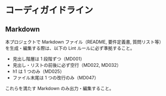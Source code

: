 # コーディガイドライン

## Markdown

本プロジェクトで Markdown ファイル（README, 要件定義書, 質問リスト等）を生成・編集する際は、以下の Lint ルールに必ず準拠すること。

- 見出し階層は 1 段階ずつ（MD001）
- 見出し・リストの前後に必ず空行（MD022, MD032）
- h1 は 1 つのみ（MD025）
- ファイル末尾は 1 つの改行のみ（MD047）

これらを満たす Markdown のみ出力・編集すること。
